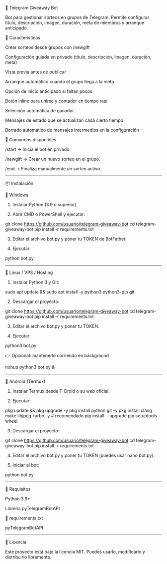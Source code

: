 🎁 Telegram Giveaway Bot

Bot para gestionar sorteos en grupos de Telegram.
Permite configurar título, descripción, imagen, duración, meta de miembros y arranque anticipado.

🚀 Características

Crear sorteos desde grupos con /newgift

Configuración guiada en privado (título, descripción, imagen, duración, meta)

Vista previa antes de publicar

Arranque automático cuando el grupo llega a la meta

Opción de inicio anticipado si faltan pocos

Botón inline para unirse y contador en tiempo real

Selección automática de ganador

Mensajes de estado que se actualizan cada cierto tiempo

Borrado automático de mensajes intermedios en la configuración


📖 Comandos disponibles

/start → Inicia el bot en privado.

/newgift → Crear un nuevo sorteo en el grupo.

/end → Finaliza manualmente un sorteo activo.



---

📦 Instalación

🔹 Windows

1. Instalar Python (3.9 o superior).


2. Abrir CMD o PowerShell y ejecutar:

git clone https://github.com/usuario/telegram-giveaway-bot
cd telegram-giveaway-bot
pip install -r requirements.txt


3. Editar el archivo bot.py y poner tu TOKEN de BotFather.


4. Ejecutar:

python bot.py




---

🔹 Linux / VPS / Hosting

1. Instalar Python 3 y Git:

sudo apt update && sudo apt install -y python3 python3-pip git


2. Descargar el proyecto:

git clone https://github.com/usuario/telegram-giveaway-bot
cd telegram-giveaway-bot
pip install -r requirements.txt


3. Editar el archivo bot.py y poner tu TOKEN.


4. Ejecutar:

python3 bot.py



👉 Opcional: mantenerlo corriendo en background

nohup python3 bot.py &


---

🔹 Android (Termux)

1. Instalar Termux desde F-Droid o su web oficial.


2. Ejecutar:

pkg update && pkg upgrade -y
pkg install python git -y
pkg install clang make libjpeg-turbo -y   # recomendado
pip install --upgrade pip setuptools wheel


3. Descargar el proyecto:

git clone https://github.com/usuario/telegram-giveaway-bot
cd telegram-giveaway-bot
pip install -r requirements.txt


4. Editar el archivo bot.py y poner tu TOKEN (puedes usar nano bot.py).


5. Iniciar el bot:

python bot.py




---

📜 Requisitos

Python 3.9+

Librería pyTelegramBotAPI


📂 requirements.txt

pyTelegramBotAPI


---

📜 Licencia

Este proyecto está bajo la licencia MIT.
Puedes usarlo, modificarlo y distribuirlo libremente.
